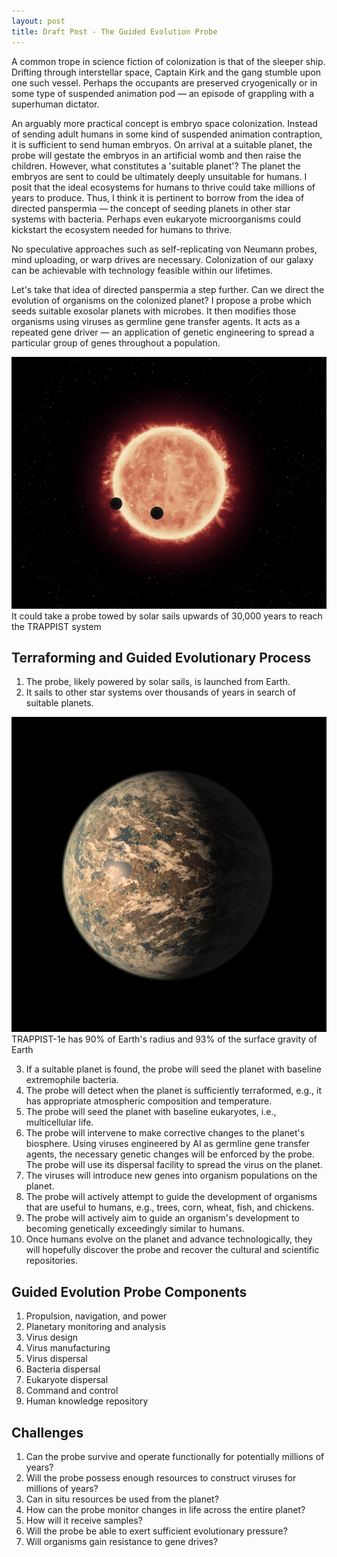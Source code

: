 ```yaml
---
layout: post
title: Draft Post - The Guided Evolution Probe
---
```


A common trope in science fiction of colonization is that of the sleeper ship. Drifting through interstellar space, 
Captain Kirk and the gang stumble upon one such vessel. Perhaps the occupants are preserved cryogenically or in some type of suspended animation pod 
— an episode of grappling with a superhuman dictator.

An arguably more practical concept is embryo space colonization. Instead of sending adult humans in some kind of suspended animation contraption, it is sufficient to send human embryos. On arrival at a suitable planet, the probe will gestate the embryos in an artificial womb and then raise the children. However, what constitutes a 'suitable planet'? The planet the embryos are sent to could be ultimately deeply unsuitable for humans. I posit that the ideal ecosystems for humans to thrive could take millions of years to produce. Thus, I think it is pertinent to borrow from the idea of directed panspermia — the concept of seeding planets in other star systems with bacteria. Perhaps even eukaryote microorganisms could kickstart the ecosystem needed for humans to thrive.

No speculative approaches such as self-replicating von Neumann probes, mind uploading, or warp drives are necessary. Colonization of our galaxy can be achievable with technology feasible within our lifetimes.

Let's take that idea of directed panspermia a step further. Can we direct the evolution of organisms on the colonized planet? I propose a probe which seeds suitable exosolar planets with microbes. It then modifies those organisms using viruses as germline gene transfer agents. It acts as a repeated gene driver — an application of genetic engineering to spread a particular group of genes throughout a population.

![Image of TRAPPIST](/images/trappist.jpg)
It could take a probe towed by solar sails upwards of 30,000 years to reach the TRAPPIST system


## Terraforming and Guided Evolutionary Process

1. The probe, likely powered by solar sails, is launched from Earth.
2. It sails to other star systems over thousands of years in search of suitable planets.

![Image of TRAPPIST-1e](/images/trappist1e.png)
TRAPPIST-1e has 90% of Earth's radius and 93% of the surface gravity of Earth

3. If a suitable planet is found, the probe will seed the planet with baseline extremophile bacteria.
4. The probe will detect when the planet is sufficiently terraformed, e.g., it has appropriate atmospheric composition and temperature.
5. The probe will seed the planet with baseline eukaryotes, i.e., multicellular life.
6. The probe will intervene to make corrective changes to the planet's biosphere. Using viruses engineered by AI as germline gene transfer agents, the necessary genetic changes will be enforced by the probe. The probe will use its dispersal facility to spread the virus on the planet.
7. The viruses will introduce new genes into organism populations on the planet.
8. The probe will actively attempt to guide the development of organisms that are useful to humans, e.g., trees, corn, wheat, fish, and chickens.
9. The probe will actively aim to guide an organism's development to becoming genetically exceedingly similar to humans.
10. Once humans evolve on the planet and advance technologically, they will hopefully discover the probe and recover the cultural and scientific repositories.

## Guided Evolution Probe Components

1. Propulsion, navigation, and power
2. Planetary monitoring and analysis
3. Virus design
4. Virus manufacturing
5. Virus dispersal
6. Bacteria dispersal
7. Eukaryote dispersal
8. Command and control
9. Human knowledge repository

## Challenges
1. Can the probe survive and operate functionally for potentially millions of years? 
2. Will the probe possess enough resources to construct viruses for millions of years?
3. Can in situ resources be used from the planet?
4. How can the probe monitor changes in life across the entire planet?
5. How will it receive samples?
6. Will the probe be able to exert sufficient evolutionary pressure?
7. Will organisms gain resistance to gene drives?
